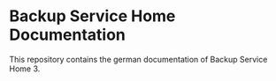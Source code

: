 # Backup Service Home Documentation

This repository contains the german documentation of Backup Service Home 3.